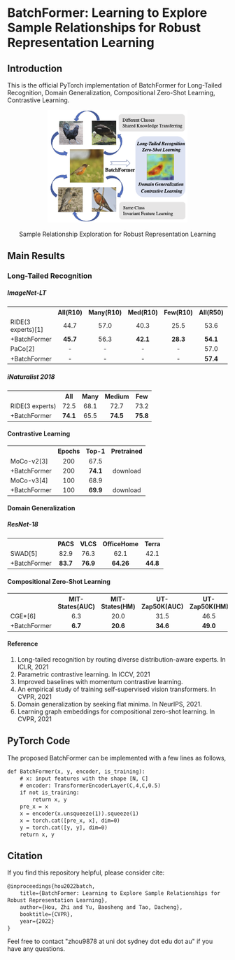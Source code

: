 # BatchFormer: Learning to Explore Sample Relationships for Robust Representation Learning

## Introduction

This is the official PyTorch implementation of BatchFormer for Long-Tailed Recognition, Domain Generalization, Compositional Zero-Shot Learning, Contrastive Learning.

<p align="center">
  <img src="rela_illu.png" width="320">
</p>

<p align="center">
Sample Relationship Exploration for Robust Representation Learning
  </p>

## Main Results

### Long-Tailed Recognition

##### ImageNet-LT
<table><tbody>
<!-- START TABLE -->
<!-- TABLE HEADER -->
<th valign="bottom"></th>
<th valign="bottom">All(R10)</th>
<th valign="bottom">Many(R10)</th>
<th valign="bottom">Med(R10)</th>
<th valign="bottom">Few(R10)</th>
<th valign="bottom">All(R50)</th>
<th valign="bottom">Many(R50)</th>
<th valign="bottom">Med(R50)</th>
<th valign="bottom">Few(R50)</th>
<!-- TABLE BODY -->
<tr><td align="left">RIDE(3 experts)[1]</td>
<td align="center">44.7</td>
<td align="center">57.0</td>
<td align="center">40.3</td>
<td align="center">25.5</td>
<td align="center">53.6</td>
<td align="center">64.9</td>
<td align="center">50.4</td>
<td align="center">33.2</td>
</tr>

<tr><td align="left">+BatchFormer</td>
<td align="center"><b>45.7</b></td>
<td align="center">56.3</td>
<td align="center"><b>42.1</b></td>
<td align="center"><b>28.3</b></td>
<td align="center"><b>54.1</b></td>
<td align="center">64.3</td>
<td align="center"><b>51.4</b></td>
<td align="center"><b>35.1</b></td>
    
<tr><td align="left">PaCo[2]</td>
<td align="center">-</td>
<td align="center">-</td>
<td align="center">-</td>
<td align="center">-</td>
<td align="center">57.0</td>
<td align="center">64.8</td>
<td align="center">55.9</td>
<td align="center">39.1</td>
</tr>

<tr><td align="left">+BatchFormer</td>
<td align="center">-</td>
<td align="center">-</td>
<td align="center">-</td>
<td align="center">-</td>
<td align="center"><b>57.4</b></td>
<td align="center">62.7</td>
<td align="center"><b>56.7</b></td>
<td align="center"><b>42.1</b></td>
</tbody></table>



##### iNaturalist 2018
<table><tbody>
<!-- START TABLE -->
<!-- TABLE HEADER -->
<th valign="bottom"></th>
<th valign="bottom">All</th>
<th valign="bottom">Many</th>
<th valign="bottom">Medium</th>
<th valign="bottom">Few</th>

<!-- TABLE BODY -->
<tr><td align="left">RIDE(3 experts)</td>
<td align="center">72.5</td>
<td align="center">68.1</td>
<td align="center">72.7</td>
<td align="center">73.2</td>
</tr>
    <tr><td align="left">+BatchFormer</td>
<td align="center"><b>74.1</b></td>
<td align="center">65.5</td>
<td align="center"><b>74.5</b></td>
<td align="center"><b>75.8</b></td>
</tbody></table>

#### Contrastive Learning
<table><tbody>
<!-- START TABLE -->
<!-- TABLE HEADER -->
<th valign="bottom"></th>
<th valign="bottom">Epochs</th>
<th valign="bottom">Top-1</th>
<th valign="bottom">Pretrained</th>
<!-- TABLE BODY -->
<tr><td align="left">MoCo-v2[3]</td>
<td align="center">200</td>
<td align="center">67.5</td>
<td align="center"></td>
</tr>
<tr><td align="left">+BatchFormer</td>
<td align="center">200</td>
<td align="center"><b>74.1</b></td>
<td align="center">download</td>
    
<tr><td align="left">MoCo-v3[4]</td>
<td align="center">100</td>
<td align="center">68.9</td>
</tr>
<tr><td align="left">+BatchFormer</td>
<td align="center">100</td>
<td align="center"><b>69.9</b></td>
    <td align="center">download</td>
</tbody></table>

#### Domain Generalization

##### ResNet-18

<table><tbody>
<!-- START TABLE -->
<!-- TABLE HEADER -->
<th valign="bottom"></th>
<th valign="bottom">PACS</th>
<th valign="bottom">VLCS</th>
<th valign="bottom">OfficeHome</th>
<th valign="bottom">Terra</th>

<!-- TABLE BODY -->
<tr><td align="left">SWAD[5]</td>
<td align="center">82.9</td>
<td align="center">76.3</td>
<td align="center">62.1</td>
<td align="center">42.1</td>
</tr>
    <tr><td align="left">+BatchFormer</td>
<td align="center"><b>83.7</b></td>
<td align="center"><b>76.9</b></td>
<td align="center"><b>64.26</b></td>
<td align="center"><b>44.8</b></td>
</tbody></table>


#### Compositional Zero-Shot Learning
<table><tbody>
<!-- START TABLE -->
<!-- TABLE HEADER -->
<th valign="bottom"></th>
<th valign="bottom">MIT-States(AUC)</th>
<th valign="bottom">MIT-States(HM)</th>
<th valign="bottom">UT-Zap50K(AUC)</th>
<th valign="bottom">UT-Zap50K(HM)</th>
<th valign="bottom">C-GQA(AUC)</th>
<th valign="bottom">C-GQA(HM)</th>
<!-- TABLE BODY -->
<tr><td align="left">CGE*[6]</td>
<td align="center">6.3</td>
<td align="center">20.0</td>
<td align="center">31.5</td>
<td align="center">46.5</td>
<td align="center">3.7</td>
<td align="center">14.9</td>
</tr>
    <tr><td align="left">+BatchFormer</td>
<td align="center"><b>6.7</b></td>
<td align="center"><b>20.6</b></td>
<td align="center"><b>34.6</b></td>
<td align="center"><b>49.0</b></td>
<td align="center"><b>3.8</b></td>
<td align="center"><b>15.5</b></td>
</tbody></table>


#### Reference

1. Long-tailed recognition by routing diverse distribution-aware experts. In ICLR, 2021
2. Parametric contrastive learning. In ICCV, 2021
3. Improved baselines with momentum contrastive learning.
4. An empirical study of training self-supervised vision transformers. In CVPR, 2021
5. Domain generalization by seeking flat minima. In NeurIPS, 2021.
6. Learning graph embeddings for compositional zero-shot learning. In CVPR, 2021

## PyTorch Code

The proposed BatchFormer can be implemented with a few lines as follows,

    def BatchFormer(x, y, encoder, is_training):
        # x: input features with the shape [N, C]
        # encoder: TransformerEncoderLayer(C,4,C,0.5)
        if not is_training:
            return x, y
        pre_x = x
        x = encoder(x.unsqueeze(1)).squeeze(1)
        x = torch.cat([pre_x, x], dim=0)
        y = torch.cat([y, y], dim=0)
        return x, y



## Citation
If you find this repository helpful, please consider cite:

    @inproceedings{hou2022batch,
        title={BatchFormer: Learning to Explore Sample Relationships for Robust Representation Learning},
        author={Hou, Zhi and Yu, Baosheng and Tao, Dacheng},
        booktitle={CVPR},
        year={2022}
    }

Feel free to contact "zhou9878 at uni dot sydney dot edu dot au" if you have any questions.
